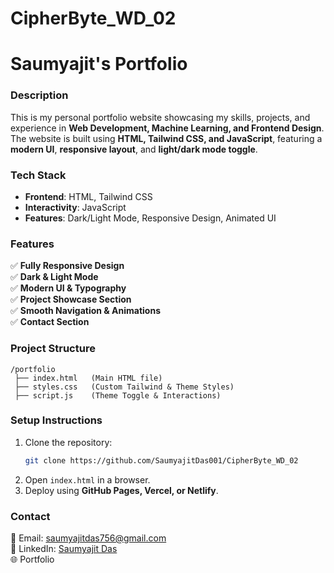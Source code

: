 # CipherByte_WD_02
# **Saumyajit's Portfolio**  

### **Description**  
This is my personal portfolio website showcasing my skills, projects, and experience in **Web Development, Machine Learning, and Frontend Design**. The website is built using **HTML, Tailwind CSS, and JavaScript**, featuring a **modern UI**, **responsive layout**, and **light/dark mode toggle**.  

### **Tech Stack**  
- **Frontend**: HTML, Tailwind CSS  
- **Interactivity**: JavaScript  
- **Features**: Dark/Light Mode, Responsive Design, Animated UI  

### **Features**  
✅ **Fully Responsive Design**  
✅ **Dark & Light Mode**  
✅ **Modern UI & Typography**  
✅ **Project Showcase Section**  
✅ **Smooth Navigation & Animations**  
✅ **Contact Section**  

### **Project Structure**  
```
/portfolio
 ├── index.html   (Main HTML file)
 ├── styles.css   (Custom Tailwind & Theme Styles)
 ├── script.js    (Theme Toggle & Interactions)
```

### **Setup Instructions**  
1. Clone the repository:  
   ```bash
   git clone https://github.com/SaumyajitDas001/CipherByte_WD_02
   ```
2. Open `index.html` in a browser.  
3. Deploy using **GitHub Pages, Vercel, or Netlify**.  

### **Contact**  
📧 Email: saumyajitdas756@gmail.com  
🔗 LinkedIn: [Saumyajit Das](https://www.linkedin.com/in/saumyajit-das-459331299)  
🌐 Portfolio
